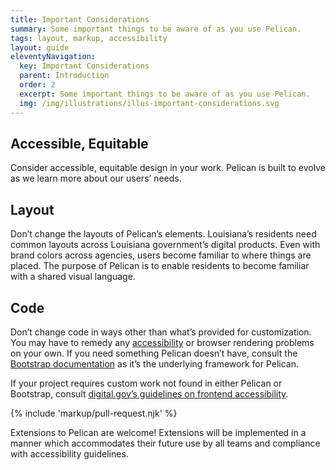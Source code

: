 ```yaml
---
title: Important Considerations
summary: Some important things to be aware of as you use Pelican.
tags: layout, markup, accessibility
layout: guide
eleventyNavigation:
  key: Important Considerations
  parent: Introduction
  order: 2
  excerpt: Some important things to be aware of as you use Pelican.
  img: /img/illustrations/illus-important-considerations.svg
---
```


## Accessible, Equitable

Consider accessible, equitable design in your work. Pelican is built to evolve as we learn more about our users’ needs. 

## Layout

Don’t change the layouts of Pelican’s elements. Louisiana’s residents need common layouts across Louisiana government’s digital products. Even with brand colors across agencies, users become familiar to where things are placed. The purpose of Pelican is to enable residents to become familiar with a shared visual language.

## Code

Don’t change code in ways other than what’s provided for customization. You may have to remedy any [accessibility](/accessibility/about-accessibility/) or browser rendering problems on your own. If you need something Pelican doesn’t have, consult the <a href="https://getbootstrap.com" target="_blank">Bootstrap documentation</a> as it’s the underlying framework for Pelican.

If your project requires custom work not found in either Pelican or Bootstrap, consult <a href="https://accessibility.digital.gov/front-end/getting-started/" target="_blank">digital.gov’s guidelines on frontend accessibility</a>.

{% include 'markup/pull-request.njk' %}

Extensions to Pelican are welcome! Extensions will be implemented in a manner which accommodates their future use by all teams and compliance with accessibility guidelines.

